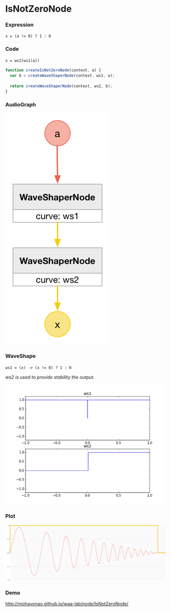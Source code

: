 # IsNotZeroNode

### Expression

`x = (a != 0) ? 1 : 0`

### Code

`x = ws2(ws1(a))`

```js
function createIsNotZeroNode(context, a) {
  var b = createWaveShaperNode(context, ws1, a);

  return createWaveShaperNode(context, ws2, b);
}
```

### AudioGraph

![](IsNotZeroNode.png)

### WaveShape

`ws1 = (x) -> (x != 0) ? 1 : 0`

_ws2 is used to provide stability the output._

![](IsNotZeroNodeWaveShape.png)

### Plot

![](IsNotZeroNodePlot.png)

### Demo

http://mohayonao.github.io/waa-lab/node/IsNotZeroNode/
